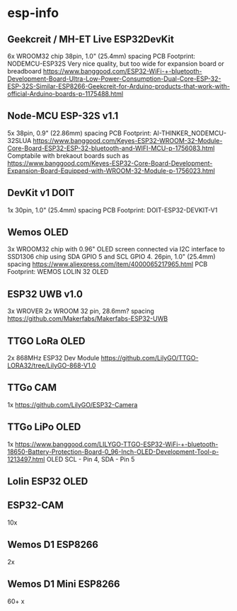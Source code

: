 # esp-info

## Geekcreit / MH-ET Live ESP32DevKit
6x
WROOM32 chip
38pin, 1.0" (25.4mm) spacing
PCB Footprint: NODEMCU-ESP32S
Very nice quality, but too wide for expansion board or breadboard
https://www.banggood.com/ESP32-WiFi-+-bluetooth-Development-Board-Ultra-Low-Power-Consumption-Dual-Core-ESP-32-ESP-32S-Similar-ESP8266-Geekcreit-for-Arduino-products-that-work-with-official-Arduino-boards-p-1175488.html

## Node-MCU ESP-32S v1.1
5x 38pin, 0.9" (22.86mm) spacing
PCB Footprint: AI-THINKER_NODEMCU-32SLUA
https://www.banggood.com/Keyes-ESP32-WROOM-32-Module-Core-Board-ESP32-ESP-32-bluetooth-and-WIFI-MCU-p-1756083.html
Comptabile with brekaout boards such as https://www.banggood.com/Keyes-ESP32-Core-Board-Development-Expansion-Board-Equipped-with-WROOM-32-Module-p-1756023.html

## DevKit v1 DOIT
1x
30pin, 1.0" (25.4mm) spacing
PCB Footprint: DOIT-ESP32-DEVKIT-V1

## Wemos OLED
3x
WROOM32 chip with 0.96" OLED screen connected via I2C interface to SSD1306 chip using SDA GPIO 5 and SCL GPIO 4.
26pin, 1.0" (25.4mm) spacing
https://www.aliexpress.com/item/4000065217965.html
PCB Footprint: WEMOS LOLIN 32 OLED

## ESP32 UWB v1.0
3x WROVER
2x WROOM
32 pin, 28.6mm? spacing
https://github.com/Makerfabs/Makerfabs-ESP32-UWB

## TTGO LoRa OLED
2x 868MHz
ESP32 Dev Module
https://github.com/LilyGO/TTGO-LORA32/tree/LilyGO-868-V1.0

## TTGo CAM
1x
https://github.com/LilyGO/ESP32-Camera

## TTGo LiPo OLED
1x
https://www.banggood.com/LILYGO-TTGO-ESP32-WiFi-+-bluetooth-18650-Battery-Protection-Board-0_96-Inch-OLED-Development-Tool-p-1213497.html
OLED SCL - Pin 4, SDA - Pin 5

## Lolin ESP32 OLED

## ESP32-CAM
10x 

## Wemos D1 ESP8266
2x

## Wemos D1 Mini ESP8266
60+ x
